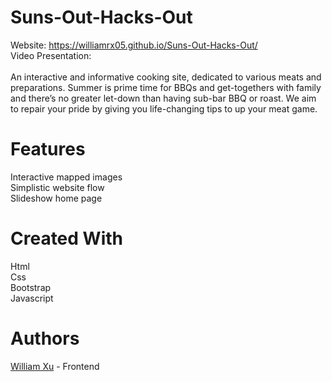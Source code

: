 # Suns-Out-Hacks-Out
Website: https://williamrx05.github.io/Suns-Out-Hacks-Out/ </br>
Video Presentation: </br>
</br>
An interactive and informative cooking site, dedicated to various meats and preparations. Summer is prime time for BBQs and get-togethers with family and there’s no greater let-down than having sub-bar BBQ or roast. We aim to repair your pride by giving you life-changing tips to up your meat game.

# Features

Interactive mapped images </br>
Simplistic website flow </br>
Slideshow home page </br>

# Created With

Html </br>
Css </br>
Bootstrap </br>
Javascript </br>

# Authors

[William Xu](https://github.com/williamrx05 "williamrx05 GitHub Profile") - Frontend </br>
